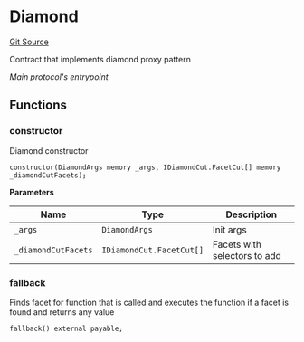 # Diamond
[Git Source](https://github.com/tungbq/ubiquity-dollar/blob/021a1767655c717ff939fd1e4c995d537ff29f07/src/dollar/Diamond.sol)

Contract that implements diamond proxy pattern

*Main protocol's entrypoint*


## Functions
### constructor

Diamond constructor


```solidity
constructor(DiamondArgs memory _args, IDiamondCut.FacetCut[] memory _diamondCutFacets);
```
**Parameters**

|Name|Type|Description|
|----|----|-----------|
|`_args`|`DiamondArgs`|Init args|
|`_diamondCutFacets`|`IDiamondCut.FacetCut[]`|Facets with selectors to add|


### fallback

Finds facet for function that is called and executes the
function if a facet is found and returns any value


```solidity
fallback() external payable;
```


